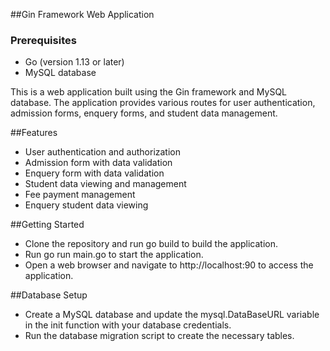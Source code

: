 
##Gin Framework Web Application

### Prerequisites

- Go (version 1.13 or later)
- MySQL database

This is a web application built using the Gin framework and MySQL database. The application provides various routes for user authentication, admission forms, enquery forms, and student data management.

##Features

- User authentication and authorization
- Admission form with data validation
- Enquery form with data validation
- Student data viewing and management
- Fee payment management
- Enquery student data viewing

##Getting Started

- Clone the repository and run go build to build the application.
- Run go run main.go to start the application.
- Open a web browser and navigate to http://localhost:90 to access the application.

##Database Setup

- Create a MySQL database and update the mysql.DataBaseURL variable in the init function with your database credentials.
- Run the database migration script to create the necessary tables.
